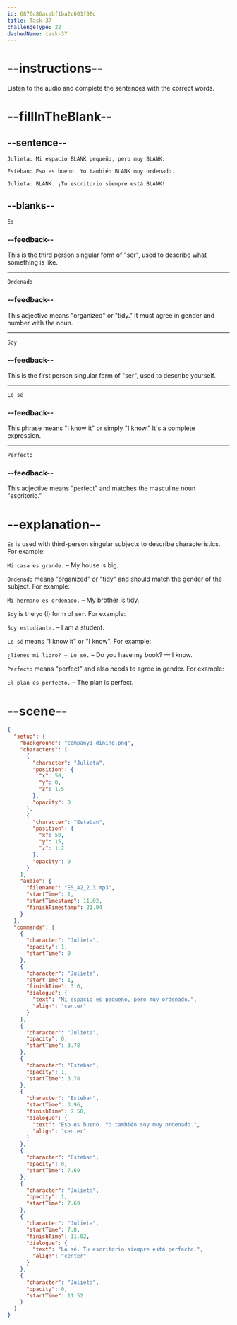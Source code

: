 ```yaml
---
id: 6876c86acebf1ba2c601f08c
title: Task 37
challengeType: 22
dashedName: task-37
---
```


<!-- (Audio) Julieta: Mi espacio es pequeño, pero muy ordenado. Esteban: Eso es bueno. Yo también soy muy ordenado. Julieta: Lo sé. ¡Tu escritorio siempre está perfecto! -->

# --instructions--

Listen to the audio and complete the sentences with the correct words.

# --fillInTheBlank--

## --sentence--

`Julieta: Mi espacio BLANK pequeño, pero muy BLANK.`

`Esteban: Eso es bueno. Yo también BLANK muy ordenado.`

`Julieta: BLANK. ¡Tu escritorio siempre está BLANK!`

## --blanks--

`Es`

### --feedback--

This is the third person singular form of "ser", used to describe what something is like.

---

`Ordenado`

### --feedback--

This adjective means "organized" or "tidy." It must agree in gender and number with the noun.

---

`Soy`

### --feedback--

This is the first person singular form of "ser", used to describe yourself.

---

`Lo sé`

### --feedback--

This phrase means "I know it" or simply "I know." It's a complete expression.

---

`Perfecto`

### --feedback--

This adjective means "perfect" and matches the masculine noun "escritorio."

# --explanation--

`Es` is used with third-person singular subjects to describe characteristics. For example:

`Mi casa es grande.` – My house is big.

`Ordenado` means "organized" or "tidy" and should match the gender of the subject. For example:

`Mi hermano es ordenado.` – My brother is tidy.

`Soy` is the `yo` (I) form of `ser`. For example:

`Soy estudiante.` – I am a student.

`Lo sé` means "I know it" or "I know". For example:

`¿Tienes mi libro? — Lo sé.` – Do you have my book? — I know.

`Perfecto` means "perfect" and also needs to agree in gender. For example:

`El plan es perfecto.` – The plan is perfect.

# --scene--

```json
{
  "setup": {
    "background": "company1-dining.png",
    "characters": [
      {
        "character": "Julieta",
        "position": {
          "x": 50,
          "y": 0,
          "z": 1.5
        },
        "opacity": 0
      },
      {
        "character": "Esteban",
        "position": {
          "x": 50,
          "y": 15,
          "z": 1.2
        },
        "opacity": 0
      }
    ],
    "audio": {
      "filename": "ES_A2_2.3.mp3",
      "startTime": 1,
      "startTimestamp": 11.02,
      "finishTimestamp": 21.04
    }
  },
  "commands": [
    {
      "character": "Julieta",
      "opacity": 1,
      "startTime": 0
    },
    {
      "character": "Julieta",
      "startTime": 1,
      "finishTime": 3.6,
      "dialogue": {
        "text": "Mi espacio es pequeño, pero muy ordenado.",
        "align": "center"
      }
    },
    {
      "character": "Julieta",
      "opacity": 0,
      "startTime": 3.78
    },
    {
      "character": "Esteban",
      "opacity": 1,
      "startTime": 3.78
    },
    {
      "character": "Esteban",
      "startTime": 3.96,
      "finishTime": 7.58,
      "dialogue": {
        "text": "Eso es bueno. Yo también soy muy ordenado.",
        "align": "center"
      }
    },
    {
      "character": "Esteban",
      "opacity": 0,
      "startTime": 7.69
    },
    {
      "character": "Julieta",
      "opacity": 1,
      "startTime": 7.69
    },
    {
      "character": "Julieta",
      "startTime": 7.8,
      "finishTime": 11.02,
      "dialogue": {
        "text": "Lo sé. Tu escritorio siempre está perfecto.",
        "align": "center"
      }
    },
    {
      "character": "Julieta",
      "opacity": 0,
      "startTime": 11.52
    }
  ]
}
```
